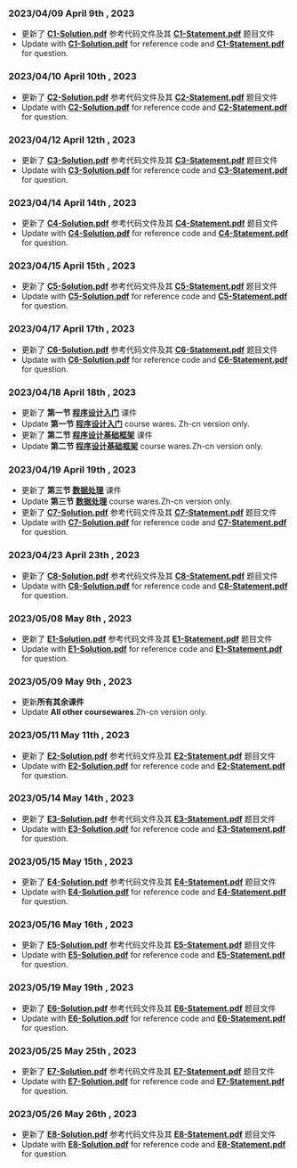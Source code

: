 ### **2023/04/09** **April 9th , 2023**  
* 更新了 **[C1-Solution.pdf](https://github.com/MossDream/Basic-Learning-C/blob/main/C1-Solution.pdf)** 参考代码文件及其 **[C1-Statement.pdf](https://github.com/MossDream/Basic-Learning-C/blob/main/C1-Statement.pdf)** 题目文件  
* Update with **[C1-Solution.pdf](https://github.com/MossDream/Basic-Learning-C/blob/main/C1-Solution.pdf)** for reference code and **[C1-Statement.pdf](https://github.com/MossDream/Basic-Learning-C/blob/main/C1-Statement.pdf)** for question. 

### **2023/04/10** **April 10th , 2023**  
* 更新了 **[C2-Solution.pdf](https://github.com/MossDream/Basic-Learning-C/blob/main/C2-Solution.pdf)** 参考代码文件及其 **[C2-Statement.pdf](https://github.com/MossDream/Basic-Learning-C/blob/main/C2-Statement.pdf)** 题目文件  
* Update with **[C2-Solution.pdf](https://github.com/MossDream/Basic-Learning-C/blob/main/C2-Solution.pdf)** for reference code and **[C2-Statement.pdf](https://github.com/MossDream/Basic-Learning-C/blob/main/C2-Statement.pdf)** for question.  

### **2023/04/12** **April 12th , 2023**  
* 更新了 **[C3-Solution.pdf](https://github.com/MossDream/Basic-Learning-C/blob/main/C3-Solution.pdf)** 参考代码文件及其 **[C3-Statement.pdf](https://github.com/MossDream/Basic-Learning-C/blob/main/C3-Statement.pdf)** 题目文件  
* Update with **[C3-Solution.pdf](https://github.com/MossDream/Basic-Learning-C/blob/main/C3-Solution.pdf)** for reference code and **[C3-Statement.pdf](https://github.com/MossDream/Basic-Learning-C/blob/main/C3-Statement.pdf)** for question.  

### **2023/04/14** **April 14th , 2023**  
* 更新了 **[C4-Solution.pdf](https://github.com/MossDream/Basic-Learning-C/blob/main/C4-Solution.pdf)** 参考代码文件及其 **[C4-Statement.pdf](https://github.com/MossDream/Basic-Learning-C/blob/main/C4-Statement.pdf)** 题目文件  
* Update with **[C4-Solution.pdf](https://github.com/MossDream/Basic-Learning-C/blob/main/C4-Solution.pdf)** for reference code and **[C4-Statement.pdf](https://github.com/MossDream/Basic-Learning-C/blob/main/C4-Statement.pdf)** for question.  

### **2023/04/15** **April 15th , 2023**  
* 更新了 **[C5-Solution.pdf](https://github.com/MossDream/Basic-Learning-C/blob/main/C5-Solution.pdf)** 参考代码文件及其 **[C5-Statement.pdf](https://github.com/MossDream/Basic-Learning-C/blob/main/C5-Statement.pdf)** 题目文件  
* Update with **[C5-Solution.pdf](https://github.com/MossDream/Basic-Learning-C/blob/main/C5-Solution.pdf)** for reference code and **[C5-Statement.pdf](https://github.com/MossDream/Basic-Learning-C/blob/main/C5-Statement.pdf)** for question.  

### **2023/04/17** **April 17th , 2023**  
* 更新了 **[C6-Solution.pdf](https://github.com/MossDream/Basic-Learning-C/blob/main/C6-Solution.pdf)** 参考代码文件及其 **[C6-Statement.pdf](https://github.com/MossDream/Basic-Learning-C/blob/main/C6-Statement.pdf)** 题目文件  
* Update with **[C6-Solution.pdf](https://github.com/MossDream/Basic-Learning-C/blob/main/C6-Solution.pdf)** for reference code and **[C6-Statement.pdf](https://github.com/MossDream/Basic-Learning-C/blob/main/C6-Statement.pdf)** for question.  

### **2023/04/18** **April 18th , 2023**
* 更新了 **第一节 [程序设计入门](https://github.com/MossDream/Basic-Learning-C/blob/main/Course%20Ware/C01-%E7%A8%8B%E5%BA%8F%E8%AE%BE%E8%AE%A1%E5%BC%95%E8%A8%80.pdf)** 课件  
* Update **第一节 [程序设计入门](https://github.com/MossDream/Basic-Learning-C/blob/main/Course%20Ware/C01-%E7%A8%8B%E5%BA%8F%E8%AE%BE%E8%AE%A1%E5%BC%95%E8%A8%80.pdf)** course wares. Zh-cn version only. 
* 更新了 **第二节 [程序设计基础框架](https://github.com/MossDream/Basic-Learning-C/blob/main/Course%20Ware/C02-%E5%9F%BA%E7%A1%80%E6%A1%86%E6%9E%B6.pdf)** 课件  
* Update **第二节 [程序设计基础框架](https://github.com/MossDream/Basic-Learning-C/blob/main/Course%20Ware/C02-%E5%9F%BA%E7%A1%80%E6%A1%86%E6%9E%B6.pdf)** course wares.Zh-cn version only.

### **2023/04/19** **April 19th , 2023**
* 更新了 **第三节 [数据处理](https://github.com/MossDream/Basic-Learning-C/blob/main/Course%20Ware/C03-%E6%95%B0%E6%8D%AE%E5%A4%84%E7%90%86.pdf)**
课件
* Update **第三节 [数据处理](https://github.com/MossDream/Basic-Learning-C/blob/main/Course%20Ware/C03-%E6%95%B0%E6%8D%AE%E5%A4%84%E7%90%86.pdf)**
course wares.Zh-cn version only.
* 更新了 **[C7-Solution.pdf](https://github.com/MossDream/Basic-Learning-C/blob/main/C7-Solution.pdf)** 参考代码文件及其 **[C7-Statement.pdf](https://github.com/MossDream/Basic-Learning-C/blob/main/C7-Statement.pdf)** 题目文件  
* Update with **[C7-Solution.pdf](https://github.com/MossDream/Basic-Learning-C/blob/main/C7-Solution.pdf)** for reference code and **[C7-Statement.pdf](https://github.com/MossDream/Basic-Learning-C/blob/main/C7-Statement.pdf)** for question.  

### **2023/04/23** **April 23th , 2023**  
* 更新了 **[C8-Solution.pdf](https://github.com/MossDream/Basic-Learning-C/blob/main/C8-Solution.pdf)** 参考代码文件及其 **[C8-Statement.pdf](https://github.com/MossDream/Basic-Learning-C/blob/main/C8-Statement.pdf)** 题目文件  
* Update with **[C8-Solution.pdf](https://github.com/MossDream/Basic-Learning-C/blob/main/C8-Solution.pdf)** for reference code and **[C8-Statement.pdf](https://github.com/MossDream/Basic-Learning-C/blob/main/C8-Statement.pdf)** for question.  

### **2023/05/08** **May 8th , 2023**  
* 更新了 **[E1-Solution.pdf](https://github.com/MossDream/Basic-Learning-C/blob/main/E1-Solution-v5.pdf)** 参考代码文件及其 **[E1-Statement.pdf](https://github.com/MossDream/Basic-Learning-C/blob/main/E1-Statement-v2.pdf)** 题目文件  
* Update with **[E1-Solution.pdf](https://github.com/MossDream/Basic-Learning-C/blob/main/E1-Solution-v5.pdf)** for reference code and **[E1-Statement.pdf](https://github.com/MossDream/Basic-Learning-C/blob/main/E1-Statement-v2.pdf)** for question.  

### **2023/05/09** **May 9th , 2023**
* 更新**所有其余课件**
* Update **All other coursewares**.Zh-cn version only.

### **2023/05/11** **May 11th , 2023**  
* 更新了 **[E2-Solution.pdf](https://github.com/MossDream/Basic-Learning-C/blob/main/E2-Solution.pdf)** 参考代码文件及其 **[E2-Statement.pdf](https://github.com/MossDream/Basic-Learning-C/blob/main/E2-Statement.pdf)** 题目文件  
* Update with **[E2-Solution.pdf](https://github.com/MossDream/Basic-Learning-C/blob/main/E2-Solution.pdf)** for reference code and **[E2-Statement.pdf](https://github.com/MossDream/Basic-Learning-C/blob/main/E2-Statement.pdf)** for question.  

### **2023/05/14** **May 14th , 2023**  
* 更新了 **[E3-Solution.pdf](https://github.com/MossDream/Basic-Learning-C/blob/main/E3-Solution.pdf)** 参考代码文件及其 **[E3-Statement.pdf](https://github.com/MossDream/Basic-Learning-C/blob/main/E3-Statement.pdf)** 题目文件  
* Update with **[E3-Solution.pdf](https://github.com/MossDream/Basic-Learning-C/blob/main/E3-Solution.pdf)** for reference code and **[E3-Statement.pdf](https://github.com/MossDream/Basic-Learning-C/blob/main/E3-Statement.pdf)** for question.  

### **2023/05/15** **May 15th , 2023**  
* 更新了 **[E4-Solution.pdf](https://github.com/MossDream/Basic-Learning-C/blob/main/E4-Solution.pdf)** 参考代码文件及其 **[E4-Statement.pdf](https://github.com/MossDream/Basic-Learning-C/blob/main/E4-Statement.pdf)** 题目文件  
* Update with **[E4-Solution.pdf](https://github.com/MossDream/Basic-Learning-C/blob/main/E4-Solution.pdf)** for reference code and **[E4-Statement.pdf](https://github.com/MossDream/Basic-Learning-C/blob/main/E4-Statement.pdf)** for question.  

### **2023/05/16** **May 16th , 2023**  
* 更新了 **[E5-Solution.pdf](https://github.com/MossDream/Basic-Learning-C/blob/main/E5-Solution.pdf)** 参考代码文件及其 **[E5-Statement.pdf](https://github.com/MossDream/Basic-Learning-C/blob/main/E5-Statement.pdf)** 题目文件  
* Update with **[E5-Solution.pdf](https://github.com/MossDream/Basic-Learning-C/blob/main/E5-Solution.pdf)** for reference code and **[E5-Statement.pdf](https://github.com/MossDream/Basic-Learning-C/blob/main/E5-Statement.pdf)** for question. 

### **2023/05/19** **May 19th , 2023**  
* 更新了 **[E6-Solution.pdf](https://github.com/MossDream/Basic-Learning-C/blob/main/E6-Solution.pdf)** 参考代码文件及其 **[E6-Statement.pdf](https://github.com/MossDream/Basic-Learning-C/blob/main/E6-Statement.pdf)** 题目文件  
* Update with **[E6-Solution.pdf](https://github.com/MossDream/Basic-Learning-C/blob/main/E6-Solution.pdf)** for reference code and **[E6-Statement.pdf](https://github.com/MossDream/Basic-Learning-C/blob/main/E6-Statement.pdf)** for question. 

### **2023/05/25** **May 25th , 2023**  
* 更新了 **[E7-Solution.pdf](https://github.com/MossDream/Basic-Learning-C/blob/main/E7-Solution.pdf)** 参考代码文件及其 **[E7-Statement.pdf](https://github.com/MossDream/Basic-Learning-C/blob/main/E7-Statement.pdf)** 题目文件  
* Update with **[E7-Solution.pdf](https://github.com/MossDream/Basic-Learning-C/blob/main/E7-Solution.pdf)** for reference code and **[E7-Statement.pdf](https://github.com/MossDream/Basic-Learning-C/blob/main/E7-Statement.pdf)** for question. 

### **2023/05/26** **May 26th , 2023**  
* 更新了 **[E8-Solution.pdf](https://github.com/MossDream/Basic-Learning-C/blob/main/E8-Solution.pdf)** 参考代码文件及其 **[E8-Statement.pdf](https://github.com/MossDream/Basic-Learning-C/blob/main/E8-Statement.pdf)** 题目文件  
* Update with **[E8-Solution.pdf](https://github.com/MossDream/Basic-Learning-C/blob/main/E8-Solution.pdf)** for reference code and **[E8-Statement.pdf](https://github.com/MossDream/Basic-Learning-C/blob/main/E8-Statement.pdf)** for question. 
